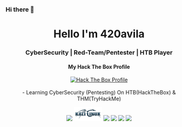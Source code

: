 ### Hi there 👋

<!--
**420Avila/420Avila** is a ✨ _special_ ✨ repository because its `README.md` (this file) appears on your GitHub profile.

Here are some ideas to get you started:

- 🔭 I’m currently working on ...
- 🌱 I’m currently learning ...
- 👯 I’m looking to collaborate on ...
- 🤔 I’m looking for help with ...
- 💬 Ask me about ...
- 📫 How to reach me: ...
- 😄 Pronouns: ...
- ⚡ Fun fact: ...
-->



<div align="center">
  <h1> Hello I'm 420avila </h1>
</div>

<div align ="center">
<h3> CyberSecurity | Red-Team/Pentester | HTB Player </h3> 
      <h4>My Hack The Box Profile</h4>
  <a title="Hack The Box Profile" href="https://app.hackthebox.com/profile/1057857">
<img src="ht_status.png" alt="Hack The Box Profile"></a>
</div>
</br>
<div align ="center">
- Learning CyberSecurity (Pentesting) On HTB(HackTheBox) & THM(TryHackMe)
</div>
  <p align ="center">
  <img width="15%" src="https://www.vectorlogo.zone/logos/python/python-ar21.svg" />
  <img width="15%" src="https://github.com/420Avila/420Avila/blob/main/Recursos/hola.png" />
  <img width="15%" src="https://www.vectorlogo.zone/logos/linux/linux-ar21.svg" />
  <img width="15%" src="https://www.vectorlogo.zone/logos/debian/debian-ar21.svg" />
  <img width="15%" src="https://www.vectorlogo.zone/logos/gnu_bash/gnu_bash-ar21.svg" />
  <img width="15%" src="https://www.vectorlogo.zone/logos/git-scm/git-scm-ar21.svg" />
  <!--
  <img width="15%" src="https://www.vectorlogo.zone/logos/vim/vim-ar21.svg" />
  -->
</p>
